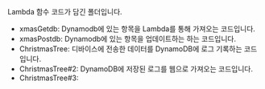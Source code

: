 Lambda 함수 코드가 담긴 폴더입니다.
 - xmasGetdb: Dynamodb에 있는 항목을 Lambda를 통해 가져오는 코드입니다.
 - xmasPostdb: Dynamodb에 있는 항목을 업데이트하는 하는 코드입니다.
 - ChristmasTree: 디바이스에 전송한 데이터를 DynamoDB에 로그 기록하는 코드입니다.
 - ChristmasTree#2: DynamoDB에 저장된 로그를 웹으로 가져오는 코드입니다.
 - ChristmasTree#3: 
